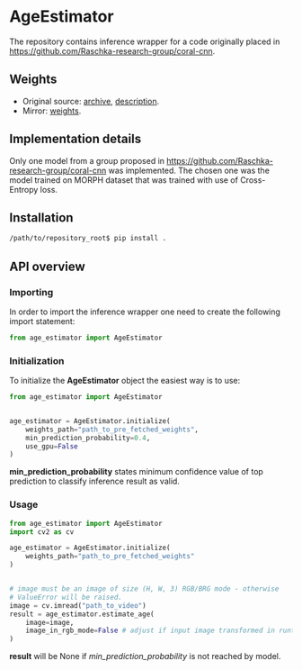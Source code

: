 # AgeEstimator
The repository contains inference wrapper for a code originally
placed in https://github.com/Raschka-research-group/coral-cnn.

## Weights
* Original source: [archive](https://drive.google.com/drive/folders/1Q9vr5Q0BueHD0Kal2pEmA-NWIbYZnJAL), 
[description](https://github.com/Raschka-research-group/coral-cnn/tree/master/single-image-prediction).
* Mirror: [weights](https://drive.google.com/open?id=1u8ZIHHWkXqpfp_HT-Jzr8R6MrozdDn7A).

## Implementation details
Only one model from a group proposed in https://github.com/Raschka-research-group/coral-cnn
was implemented. The chosen one was the model trained on MORPH dataset that 
was trained with use of Cross-Entropy loss.

## Installation
```bash
/path/to/repository_root$ pip install .
``` 

## API overview

### Importing
In order to import the inference wrapper one need to create the following 
import statement:
```python
from age_estimator import AgeEstimator
```

### Initialization
To initialize the **AgeEstimator** object the easiest way is to use:
```python
from age_estimator import AgeEstimator


age_estimator = AgeEstimator.initialize(
    weights_path="path_to_pre_fetched_weights",
    min_prediction_probability=0.4,
    use_gpu=False
)
```

**min_prediction_probability** states minimum confidence value of top prediction
to classify inference result as valid.

### Usage
```python
from age_estimator import AgeEstimator
import cv2 as cv

age_estimator = AgeEstimator.initialize(
    weights_path="path_to_pre_fetched_weights"
)


# image must be an image of size (H, W, 3) RGB/BRG mode - otherwise 
# ValueError will be raised.
image = cv.imread("path_to_video")
result = age_estimator.estimate_age(
    image=image,
    image_in_rgb_mode=False # adjust if input image transformed in runtime!
)
```
**result** will be None if *min_prediction_probability* is not reached by model.
